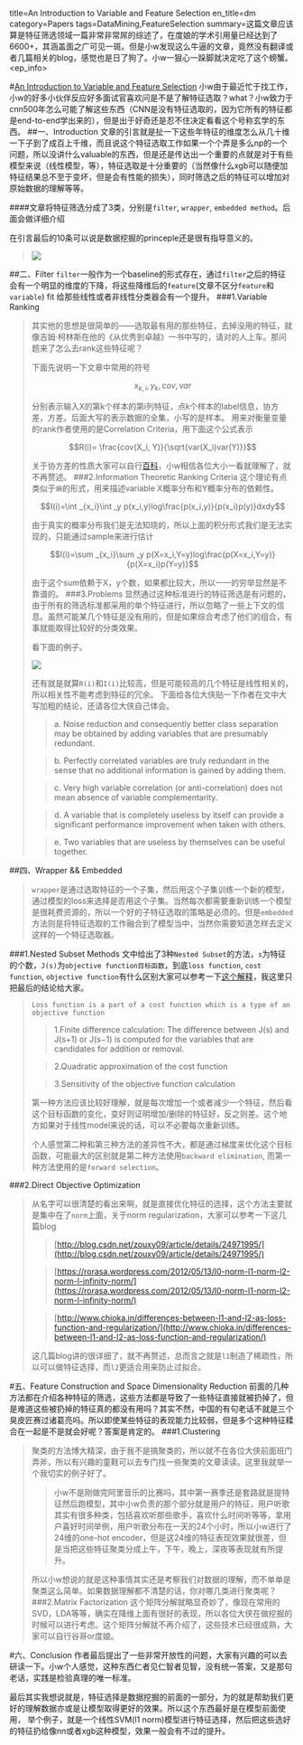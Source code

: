 title=An Introduction to Variable and Feature Selection
en_title=dm	
category=Papers
tags=DataMining,FeatureSelection
summary=这篇文章应该算是特征筛选领域一篇非常非常屌的综述了，在度娘的学术引用量已经达到了6600+，其涵盖面之广可见一斑。但是小w发现这么牛逼的文章，竟然没有翻译或者几篇相关的blog，感觉也是日了狗了。小w一狠心一跺脚就决定吃了这个螃蟹。
<ep_info>

#[An Introduction to Variable and Feature Selection](http://dl.acm.org/citation.cfm?id=944968)
小w由于最近忙于找工作，小w的好多小伙伴反应好多面试官喜欢问是不是了解特征选取？what？小w致力于cnn500年怎么可能了解这些东西（CNN是没有特征选取的，因为它所有的特征都是end-to-end学出来的），但是出于好奇还是忍不住决定看看这个号称玄学的东西。
##一、Introduction
文章的引言就是扯一下这些年特征的维度怎么从几十维一下子到了成百上千维，而且说这个特征选取工作如果一个个弄是多么np的一个问题，所以没讲什么valuable的东西，但是还是传达出一个重要的点就是对于有些模型来说（线性模型，等），特征选取是十分重要的（当然像什么xgb可以随便加特征结果总不至于变坏，但是会有性能的损失），同时筛选之后的特征可以增加对原始数据的理解等等。

####文章将特征筛选分成了3类，分别是`filter`, `wrapper`, `embedded method`。后面会做详细介绍

在引言最后的10条可以说是数据挖掘的princeple还是很有指导意义的。
>![](http://i.imgur.com/hioTabT.png)

##二、Filter
`filter`一般作为一个baseline的形式存在，通过`filter`之后的特征会有一个明显的维度的下降，将这些降维后的`feature`(文章不区分`feature`和`variable`) fit 给那些线性或者非线性分类器会有一个提升。
###1.Variable Ranking
>其实他的思想是很简单的——选取最有用的那些特征，去掉没用的特征，就像吉姆·柯林斯在他的《从优秀到卓越》一书中写的，请对的人上车。那问题来了怎么去rank这些特征呢？
>
>下面先说明一下文章中常用的符号
>
>$$x_{k,i}, y_k, cov, var$$
>
>分别表示输入X的第k个样本的第i列特征，点k个样本的label信息，协方差，方差。后面大写的表示数据的全集，小写的是样本。
>用来对衡量变量的rank作者使用的是Correlation Criteria，用下面这个公式表示
>
>$$R(i)= \frac{cov(X_i, Y)}{\sqrt{var(X_i)var(Y)}}$$
>
>关于协方差的性质大家可以自行[百科](http://baike.baidu.com/link?url=C9yzKVmse_7IIYVXNwLMf4aAOGCFYLFkDUDNolZc8CSiqbLrHegpfdp907MstHIoipIJtXk3jj5eLFHUdJi4qK)，小w相信各位大小一看就理解了，就不再赘述。
###2.Information Theoretic Ranking Criteria
>这个理论有点类似于`熵`的形式，用来描述variable X概率分布和Y概率分布的依赖性。
>
>$$I(i)=\int _{x_i}\int _y p(x_i,y)log\frac{p(x_i,y)}{p(x_i)p(y)}dxdy$$
>
>由于真实的概率分布我们是无法知晓的，所以上面的积分形式我们是无法实现的，只能通过sample来进行估计
>
>$$I(i)=\sum _{x_i}\sum _y p(X=x_i,Y=y)log\frac{p(X=x_i,Y=y)}{p(X=x_i)p(Y=y)}$$
>
>由于这个sum依赖于X，y个数，如果都比较大，所以一一的穷举显然是不靠谱的。
###3.Problems
>显然通过这种标准进行的特征筛选是有问题的，由于所有的筛选标准都采用的单个特征进行，所以忽略了一些上下文的信息。虽然可能某几个特征是没有用的，但是如果综合考虑了他们的组合，有事就能取得比较好的分类效果。
>
>看下面的例子。
>
>![](http://i.imgur.com/oDs7XNf.png)
>
>还有就是就算`R(i)`和`I(i)`比较高，但是可能较高的几个特征是线性相关的，所以相关性不能考虑到特征的冗余。
>下面给各位大侠贴一下作者在文中大写加粗的结论，还请各位大侠自己体会。
>>a. Noise reduction and consequently better class separation may be obtained by adding variables that are presumably redundant.
>
>>b. Perfectly correlated variables are truly redundant in the sense that no additional information is gained by adding them.
>
>>c. Very high variable correlation (or anti-correlation) does not mean absence of variable complementarity.
>
>>d. A variable that is completely useless by itself can provide a significant performance improvement when taken with others.
>
>>e. Two variables that are useless by themselves can be useful together.

##四、Wrapper && Embedded
>`wrapper`是通过选取特征的一个子集，然后用这个子集训练一个新的模型，通过模型的loss来选择是否用这个子集。当然每次都需要重新训练一个模型是很耗费资源的，所以一个好的子特征选取的策略是必须的。但是`embedded`方法则是将特征选取的工作融合到了模型当中，当然你需要知道怎样去定义这样的一个特征选取器。

###1.Nested Subset Methods
文中给出了3种`Nested Subset`的方法，`s`为特征的个数，`J(s)`为`objective function目标函数`，到底`loss function`, `cost function`, `objective function`有什么区别大家可以参考一下[这个解释](http://stats.stackexchange.com/questions/179026/objective-function-cost-function-loss-function-are-they-the-same-thing)，我这里只把最后的结论给大家。
>
>     Loss function is a part of a cost function which is a type of an objective function
>
>>1.Finite difference calculation: The difference between J(s) and J(s+1) or J(s−1) is computed for the variables that are candidates for addition or removal.
>
>>2.Quadratic approximation of the cost function
>
>>3.Sensitivity of the objective function calculation
>
>第一种方法应该比较好理解，就是每次增加一个或者减少一个特征，然后看这个目标函数的变化，变好则证明增加/删除的特征好，反之则差。这个地方如果对于线性model来说的话，可以不必要每次重新训练。
>
>个人感觉第二种和第三种方法的差异性不大，都是通过梯度来优化这个目标函数，可能最大的区别就是第二种方法使用`backward elimination`, 而第一种方法使用的是`forward selection`。

###2.Direct Objective Optimization
>从名字可以很清楚的看出来啊，就是直接优化特征的选择，这个方法主要就是集中在了`norm`上面，关于norm regularization，大家可以参考一下这几篇blog
>> [http://blog.csdn.net/zouxy09/article/details/24971995/](http://blog.csdn.net/zouxy09/article/details/24971995/)
>
>>[https://rorasa.wordpress.com/2012/05/13/l0-norm-l1-norm-l2-norm-l-infinity-norm/](https://rorasa.wordpress.com/2012/05/13/l0-norm-l1-norm-l2-norm-l-infinity-norm/)
>
>>[http://www.chioka.in/differences-between-l1-and-l2-as-loss-function-and-regularization/](http://www.chioka.in/differences-between-l1-and-l2-as-loss-function-and-regularization/)
>
>这几篇blog讲的很详细了，就不再赘述，总而言之就是`l1`制造了稀疏性，所以可以做特征选择，而`l2`更适合用来防止过拟合。

#五、Feature Construction and Space Dimensionality Reduction
前面的几种方法都在介绍各种特征的筛选，这些方法都是导致了一些特征直接就被扔掉了，但是难道这些被扔掉的特征真的都没有用吗？其实不然，中国的有句老话不就是三个臭皮匠赛过诸葛亮吗。所以即使某些特征的表现能力比较弱，但是多个这种特征糅合在一起是不是就会好呢？答案是肯定的。
###1.Clustering
>聚类的方法博大精深，由于我不是搞聚类的，所以就不在各位大侠前面班门弄斧，所以有兴趣的童鞋可以去专门找一些聚类的文章读读。这里我就举一个我切实的例子好了。
>
>>小w不是刚做完阿里音乐的比赛吗，其中第一赛季还是套路就是提特征然后跑模型，其中小w负责的那个部分就是用户的特征，用户听歌其实有很多种类，包括喜欢听那些歌手，喜欢什么时间听等等，拿用户喜好时间举例，用户听歌分布在一天的24个小时，所以小w进行了24维的one-hot encoder，但是这24维的特征表现效果就很差，但是当把这些特征聚类分成上午，下午，晚上，深夜等表现就有所提升。
>
>所以小w想说的就是这种事情其实还是考察我们对数据的理解，而不单单是聚类这么简单。如果数据理解都不清楚的话，你对哪几类进行聚类呢？
###2.Matrix Factorization
>这个矩阵分解就略显奇妙了，像现在常用的SVD，LDA等等，确实在降维上面有很好的表现，所以各位大侠在做挖掘的时候可以进行考虑。这个矩阵分解就不再介绍了，这些技术已经很成熟，大家可以自行谷哥or度娘。

#六、Conclusion
作者最后提出了一些非常开放性的问题，大家有兴趣的可以去研读一下。小w个人感觉，这种东西仁者见仁智者见智，没有统一答案，又是那句老话，实践是检验真理的唯一标准。

最后其实我想说就是，特征选择是数据挖掘的前面的一部分，为的就是帮助我们更好的理解数据亦或是让模型取得更好的效果。所以这个东西最好是在模型前面使用， 举个例子，就是一个线性SVM(l1 norm)模型进行特征选择，然后把这些选好的特征扔给像nn或者xgb这种模型，效果一般会有不过的提升。